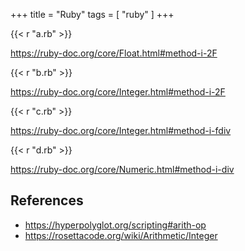 +++
title = "Ruby"
tags = [ "ruby" ]
+++

{{< r "a.rb" >}}

<https://ruby-doc.org/core/Float.html#method-i-2F>

{{< r "b.rb" >}}

<https://ruby-doc.org/core/Integer.html#method-i-2F>

{{< r "c.rb" >}}

<https://ruby-doc.org/core/Integer.html#method-i-fdiv>

{{< r "d.rb" >}}

<https://ruby-doc.org/core/Numeric.html#method-i-div>

## References

- <https://hyperpolyglot.org/scripting#arith-op>
- <https://rosettacode.org/wiki/Arithmetic/Integer>
